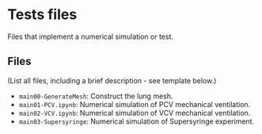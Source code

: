 # Tests files

Files that implement a numerical simulation or test. 


## Files

(List all files, including a brief description - see template below.)
- `main00-GenerateMesh`: Construct the lung mesh.
- `main01-PCV.ipynb`: Numerical simulation of PCV mechanical ventilation.
- `main02-VCV.ipynb`: Numerical simulation of VCV mechanical ventilation.
- `main03-Supersyringe`: Numerical simulation of Supersyringe experiment.

